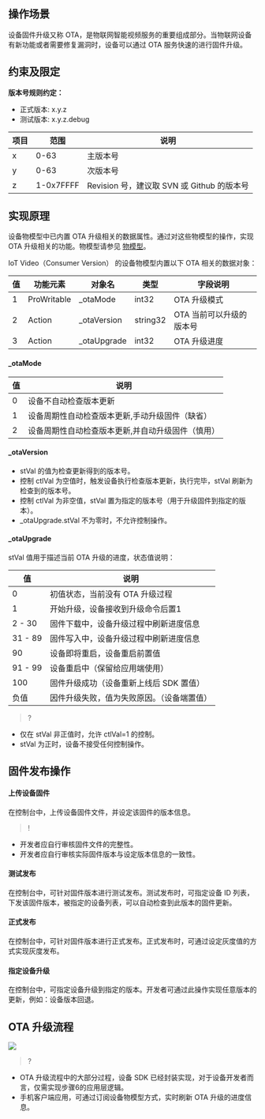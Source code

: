 
## 操作场景
设备固件升级又称 OTA，是物联网智能视频服务的重要组成部分。当物联网设备有新功能或者需要修复漏洞时，设备可以通过 OTA 服务快速的进行固件升级。

## 约束及限定
**版本号规则约定：**
- 正式版本: x.y.z
- 测试版本: x.y.z.debug

项目| 范围    | 说明
----|---------|------------------------------------
  x |0-63     | 主版本号
  y |0-63     | 次版本号
  z |1-0x7FFFF| Revision 号，建议取 SVN 或 Github 的版本号


## 实现原理
设备物模型中已内置 OTA 升级相关的数据属性。通过对这些物模型的操作，实现 OTA 升级相关的功能。物模型请参见 [物模型](https://cloud.tencent.com/document/product/1131/42230)。


IoT Video（Consumer Version） 的设备物模型内置以下 OTA 相关的数据对象：

值| 功能元素    | 对象名         |  类型  |字段说明
--|-------------|----------------|--------|---------------------
 1| ProWritable |_otaMode        |int32   |OTA 升级模式
 2| Action      |_otaVersion     |string32|OTA 当前可以升级的版本号
 3| Action      |_otaUpgrade     |int32   |OTA 升级进度

#### _otaMode

| 值  | 说明| 
|---------|---------|
|  0  | 设备不自动检查版本更新 | 
| 1  | 设备周期性自动检查版本更新,手动升级固件（缺省）|
|2 | 设备周期性自动检查版本更新,并自动升级固件（慎用） | 
 
#### _otaVersion
- stVal 的值为检查更新得到的版本号。
- 控制 ctlVal 为空值时，触发设备执行检查版本更新，执行完毕，stVal 刷新为检查到的版本号。
- 控制 ctlVal 为非空值，stVal 置为指定的版本号（用于升级固件到指定的版本）。
-  _otaUpgrade.stVal 不为零时，不允许控制操作。
  
#### _otaUpgrade

stVal 值用于描述当前 OTA 升级的进度，状态值说明：
    
值   | 说明
-----|---------------------------------------
0   | 初值状态，当前没有 OTA 升级过程
1   | 开始升级，设备接收到升级命令后置1
2 - 30| 固件下载中，设备升级过程中刷新进度信息
31 - 89| 固件写入中，设备升级过程中刷新进度信息
90   | 设备即将重启，设备重启前置值
91 - 99| 设备重启中（保留给应用端使用）
100  | 固件升级成功（设备重新上线后 SDK 置值）
负值| 因件升级失败，值为失败原因。（设备端置值）

>?
- 仅在 stVal 非正值时，允许 ctlVal=1 的控制。
- stVal 为正时，设备不接受任何控制操作。

## 固件发布操作
#### 上传设备固件
在控制台中，上传设备固件文件，并设定该固件的版本信息。

>!
- 开发者应自行审核固件文件的完整性。
- 开发者应自行审核实际固件版本与设定版本信息的一致性。

#### 测试发布
在控制台中，可针对固件版本进行测试发布。测试发布时，可指定设备 ID 列表，下发该固件版本，被指定的设备列表，可以自动检查到此版本的固件更新。

#### 正式发布
在控制台中，可针对固件版本进行正式发布。正式发布时，可通过设定灰度值的方式实现灰度发布。

#### 指定设备升级
在控制台中，可指定设备升级到指定的版本。开发者可通过此操作实现任意版本的更新，例如：设备版本回退。

## OTA 升级流程
![](https://main.qcloudimg.com/raw/3eeb2581847205028eb59dcb07da2c63.png)

>? 
- OTA 升级流程中的大部分过程，设备 SDK 已经封装实现，对于设备开发者而言，仅需实现步骤6的应用层逻辑。
- 手机客户端应用，可通过订阅设备物模型方式，实时刷新 OTA 升级的进度信息。


